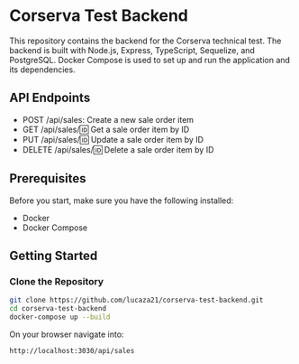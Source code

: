 # Corserva Test Backend

This repository contains the backend for the Corserva technical test. The backend is built with Node.js, Express, TypeScript, Sequelize, and PostgreSQL.
Docker Compose is used to set up and run the application and its dependencies.

## API Endpoints

- POST /api/sales: Create a new sale order item
- GET /api/sales/:id: Get a sale order item by ID
- PUT /api/sales/:id: Update a sale order item by ID
- DELETE /api/sales/:id: Delete a sale order item by ID

## Prerequisites

Before you start, make sure you have the following installed:

- Docker
- Docker Compose

## Getting Started

### Clone the Repository

```sh
git clone https://github.com/lucaza21/corserva-test-backend.git
cd corserva-test-backend
docker-compose up --build
```

On your browser navigate into:

```sh
http://localhost:3030/api/sales
```
